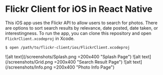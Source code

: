 # Flickr Client for iOS in React Native

This iOS app uses the Flickr API to allow users to search for photos. There are options to sort search results by relevance, 
date posted, date taken, or interestingness. To run the app, you can clone this repository and open `FlickrClient.xcodeproj` in Xcode. 

```
$ open /path/to/flickr-client/ios/FlickrClient.xcodeproj
```

![alt text](/screenshots/Splash.png =200x400 "Splash Page") ![alt text](/screenshots/Grid.png =200x400 "Search Result Page") ![alt text](/screenshots/Info.png =200x400 "Photo Info Page")
